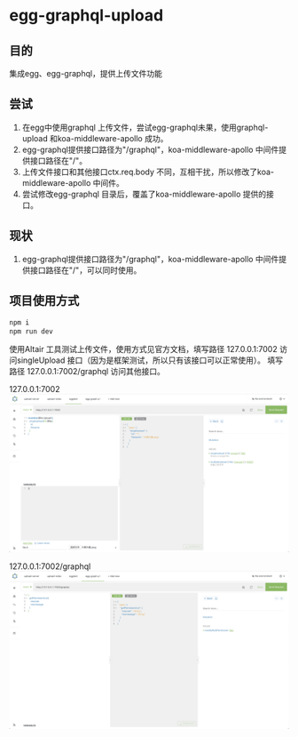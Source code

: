 # egg-graphql-upload

## 目的

集成egg、egg-graphql，提供上传文件功能

## 尝试

1. 在egg中使用graphql 上传文件，尝试egg-graphql未果，使用graphql-upload 和koa-middleware-apollo 成功。
2. egg-graphql提供接口路径为"/graphql"，koa-middleware-apollo 中间件提供接口路径在"/"。
3. 上传文件接口和其他接口ctx.req.body 不同，互相干扰，所以修改了koa-middleware-apollo 中间件。
4. 尝试修改egg-graphql 目录后，覆盖了koa-middleware-apollo 提供的接口。

## 现状
1. egg-graphql提供接口路径为"/graphql"，koa-middleware-apollo 中间件提供接口路径在"/"，可以同时使用。

## 项目使用方式
```
npm i
npm run dev
```
使用Altair 工具测试上传文件，使用方式见官方文档，填写路径 127.0.0.1:7002 访问singleUpload 接口（因为是框架测试，所以只有该接口可以正常使用）。
填写路径 127.0.0.1:7002/graphql 访问其他接口。

127.0.0.1:7002
![use altair](/doc/use_altair.png)

127.0.0.1:7002/graphql
![use altair2](/doc/use_altair2.png)
